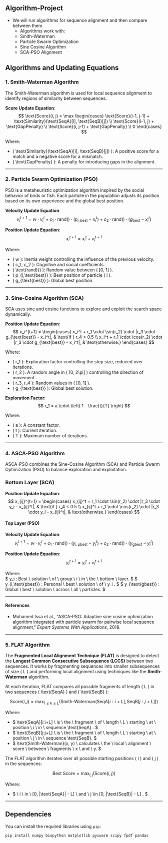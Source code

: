 ## Algorithm-Project
- We will run algorithms for sequence alignment and then compare between them 
  - Algorithms work with:
  - Smith-Waterman 
  - Particle Swarm Optimization
  - Sine Cosine Algorithm
  - SCA-PSO Alignment

## **Algorithms and Updating Equations**
### **1. Smith-Waterman Algorithm**

The Smith-Waterman algorithm is used for local sequence alignment to identify regions of similarity between sequences.

**Score Update Equation**:  
$$
\text{Score}(i, j) = \max \begin{cases} 
\text{Score}(i-1, j-1) + \text{Similarity}(\text{SeqA}[i], \text{SeqB}[j]) \\
\text{Score}(i-1, j) + \text{GapPenalty} \\
\text{Score}(i, j-1) + \text{GapPenalty} \\
0 
\end{cases}
$$

Where:  
- \( \text{Similarity}(\text{SeqA}[i], \text{SeqB}[j]) \): A positive score for a match and a negative score for a mismatch.  
- \( \text{GapPenalty} \): A penalty for introducing gaps in the alignment.

---

### **2. Particle Swarm Optimization (PSO)**

PSO is a metaheuristic optimization algorithm inspired by the social behavior of birds or fish. Each particle in the population adjusts its position based on its own experience and the global best position.

**Velocity Update Equation**:  
$$
v_i^{t+1} = w \cdot v_i^t + c_1 \cdot \text{rand}() \cdot (p_{i,\text{best}} - x_i^t) + c_2 \cdot \text{rand}() \cdot (g_{\text{best}} - x_i^t)
$$

**Position Update Equation**:  
$$
x_i^{t+1} = x_i^t + v_i^{t+1}
$$

Where:  
- \( w \): Inertia weight controlling the influence of the previous velocity.  
- \( c_1, c_2 \): Cognitive and social coefficients.  
- \( \text{rand}() \): Random value between \( [0, 1] \).  
- \( p_{i,\text{best}} \): Best position of particle \( i \).  
- \( g_{\text{best}} \): Global best position.

---

### **3. Sine-Cosine Algorithm (SCA)**

SCA uses sine and cosine functions to explore and exploit the search space dynamically.

**Position Update Equation**:  
$$
x_i^{t+1} =
\begin{cases}
x_i^t + r_1 \cdot \sin(r_2) \cdot |r_3 \cdot g_{\text{best}} - x_i^t|, & \text{if } r_4 < 0.5 \\
x_i^t + r_1 \cdot \cos(r_2) \cdot |r_3 \cdot g_{\text{best}} - x_i^t|, & \text{otherwise.}
\end{cases}
$$

Where:  
- \( r_1 \): Exploration factor controlling the step size, reduced over iterations.  
- \( r_2 \): A random angle in \( [0, 2\pi] \) controlling the direction of movement.  
- \( r_3, r_4 \): Random values in \( [0, 1] \).  
- \( g_{\text{best}} \): Global best solution.

**Exploration Factor**:  
$$
r_1 = a \cdot \left( 1 - \frac{t}{T} \right)
$$

Where:  
- \( a \): A constant factor.  
- \( t \): Current iteration.  
- \( T \): Maximum number of iterations.

---

### **4. ASCA-PSO Algorithm**

ASCA-PSO combines the Sine-Cosine Algorithm (SCA) and Particle Swarm Optimization (PSO) to balance exploration and exploitation.

### **Bottom Layer (SCA)**
**Position Update Equation**:  
$$
x_{ij}^{t+1} =
\begin{cases}
x_{ij}^t + r_1 \cdot \sin(r_2) \cdot |r_3 \cdot y_i - x_{ij}^t|, & \text{if } r_4 < 0.5 \\
x_{ij}^t + r_1 \cdot \cos(r_2) \cdot |r_3 \cdot y_i - x_{ij}^t|, & \text{otherwise.}
\end{cases}
$$

#### **Top Layer (PSO)**
**Velocity Update Equation**:  
$$
v_i^{t+1} = w \cdot v_i^t + c_1 \cdot \text{rand}() \cdot (y_{i,\text{pbest}} - y_i^t) + c_2 \cdot \text{rand}() \cdot (y_{\text{gbest}} - y_i^t)
$$

**Position Update Equation**:  
$$
y_i^{t+1} = y_i^t + v_i^{t+1}
$$

Where:  
$ y_i : Best \ solution \ of \ group \ i \ in \ the \ bottom \ layer. $
$ y_{i,\text{pbest}}  : Personal \ best \ solution \ of \ y_i . $
$ y_{\text{gbest}} : Global \ best \ solution \ across \ all \ particles. $

---

#### **References**

- Mohamed Issa et al., "ASCA-PSO: Adaptive sine cosine optimization algorithm integrated with particle swarm for pairwise local sequence alignment," *Expert Systems With Applications*, 2018.

---

### 5. **FLAT Algorithm**

The **Fragmented Local Alignment Technique (FLAT)** is designed to detect the **Longest Common Consecutive Subsequence (LCCS)** between two sequences. It works by fragmenting sequences into smaller subsequences of size \( L \) and performing local alignment using techniques like the **Smith-Waterman** algorithm.

At each iteration, FLAT compares all possible fragments of length \( L \) in two sequences \( \text{SeqA} \) and \( \text{SeqB} \):

$$
\text{Score}(i, j) = \max_{1 \leq k \leq L} \left( \text{Smith-Waterman}(\text{SeqA}[i:i+L], \text{SeqB}[j:j+L]) \right)
$$

Where:

- $ \text{SeqA}[i:i+L] \ is \ the \ fragment \ of \ length \ L \ starting \ at \ position \ i \ in \ sequence \text{SeqA} . $
- $ \text{SeqB}[j:j+L] \ is \ the \ fragment \ of \ length \ L \ starting \ at \ position \ j \ in \ sequence \text{SeqB}. $
- $ \text{Smith-Waterman}(x, y) \ calculates \ the \ local \ alignment \ score \ between \ fragments \ x \ and \ y. $

The FLAT algorithm iterates over all possible starting positions \( i \) and \( j \) in the sequences:

$$
\text{Best Score} = \max_{i, j} \left( \text{Score}(i, j) \right)
$$

Where:
- $ \ i \ in \ [0, |\text{SeqA}| - L] \ and \ j \in [0, |\text{SeqB}| - L] . $


---

## **Dependencies**
You can install the required libraries using `pip`:

```bash
pip install numpy biopython matplotlib pyswarm scipy fpdf pandas

